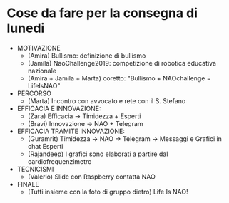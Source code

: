 # Cose da fare per la consegna di lunedi

* MOTIVAZIONE
    - (Amira) Bullismo: definizione di bullismo
    - (Jamila) NaoChallenge2019: competizione di robotica educativa nazionale
    - (Amira + Jamila + Marta) coretto: "Bullismo + NAOchallenge = LifeIsNAO"
* PERCORSO
    - (Marta) Incontro con avvocato e rete con il S. Stefano
* EFFICACIA E INNOVAZIONE:
    - (Zara) Efficacia -> Timidezza + Esperti
    - (Bravi) Innovazione -> NAO + Telegram
* EFFICACIA TRAMITE INNOVAZIONE:
    - (Guramrit) Timidezza -> NAO -> Telegram -> Messaggi e Grafici in chat Esperti
    - (Rajandeep) I grafici sono elaborati a partire dal cardiofrequenzimetro
* TECNICISMI
    - (Valerio) Slide con Raspberry contatta NAO
* FINALE
    - (Tutti insieme con la foto di gruppo dietro) Life Is NAO!
